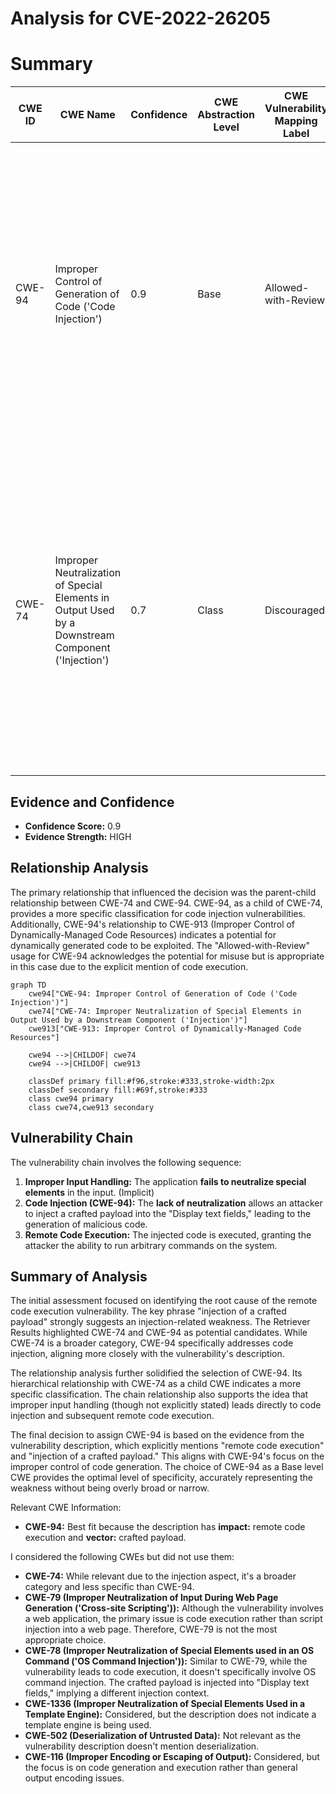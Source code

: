 # Analysis for CVE-2022-26205

# Summary
| CWE ID | CWE Name | Confidence | CWE Abstraction Level | CWE Vulnerability Mapping Label | CWE-Vulnerability Mapping Notes |
|---|---|---|---|---|---|
| CWE-94 | Improper Control of Generation of Code ('Code Injection') | 0.9 | Base | Allowed-with-Review | Primary CWE. The vulnerability allows attackers to execute arbitrary code via injection of a crafted payload, which aligns with the CWE's focus on improper neutralization of special elements that could modify the syntax or behavior of the intended code segment. |
| CWE-74 | Improper Neutralization of Special Elements in Output Used by a Downstream Component ('Injection') | 0.7 | Class | Discouraged | Secondary Candidate. The vulnerability involves the injection of a crafted payload, suggesting a failure to neutralize special elements in output used by a downstream component. However, CWE-94 is more specific to code injection, making it the primary choice. |

## Evidence and Confidence

*   **Confidence Score:** 0.9
*   **Evidence Strength:** HIGH

## Relationship Analysis
The primary relationship that influenced the decision was the parent-child relationship between CWE-74 and CWE-94. CWE-94, as a child of CWE-74, provides a more specific classification for code injection vulnerabilities. Additionally, CWE-94's relationship to CWE-913 (Improper Control of Dynamically-Managed Code Resources) indicates a potential for dynamically generated code to be exploited. The "Allowed-with-Review" usage for CWE-94 acknowledges the potential for misuse but is appropriate in this case due to the explicit mention of code execution.

```mermaid
graph TD
    cwe94["CWE-94: Improper Control of Generation of Code ('Code Injection')"]
    cwe74["CWE-74: Improper Neutralization of Special Elements in Output Used by a Downstream Component ('Injection')"]
    cwe913["CWE-913: Improper Control of Dynamically-Managed Code Resources"]
    
    cwe94 -->|CHILDOF| cwe74
    cwe94 -->|CHILDOF| cwe913
    
    classDef primary fill:#f96,stroke:#333,stroke-width:2px
    classDef secondary fill:#69f,stroke:#333
    class cwe94 primary
    class cwe74,cwe913 secondary
```

## Vulnerability Chain
The vulnerability chain involves the following sequence:
  1. **Improper Input Handling:** The application **fails to neutralize special elements** in the input. (Implicit)
  2. **Code Injection (CWE-94):** The **lack of neutralization** allows an attacker to inject a crafted payload into the "Display text fields," leading to the generation of malicious code.
  3. **Remote Code Execution:** The injected code is executed, granting the attacker the ability to run arbitrary commands on the system.

## Summary of Analysis
The initial assessment focused on identifying the root cause of the remote code execution vulnerability. The key phrase "injection of a crafted payload" strongly suggests an injection-related weakness. The Retriever Results highlighted CWE-74 and CWE-94 as potential candidates. While CWE-74 is a broader category, CWE-94 specifically addresses code injection, aligning more closely with the vulnerability's description.

The relationship analysis further solidified the selection of CWE-94. Its hierarchical relationship with CWE-74 as a child CWE indicates a more specific classification. The chain relationship also supports the idea that improper input handling (though not explicitly stated) leads directly to code injection and subsequent remote code execution.

The final decision to assign CWE-94 is based on the evidence from the vulnerability description, which explicitly mentions "remote code execution" and "injection of a crafted payload." This aligns with CWE-94's focus on the improper control of code generation. The choice of CWE-94 as a Base level CWE provides the optimal level of specificity, accurately representing the weakness without being overly broad or narrow.

Relevant CWE Information:
-   **CWE-94:** Best fit because the description has **impact:** remote code execution and **vector:** crafted payload.

I considered the following CWEs but did not use them:
*   **CWE-74:** While relevant due to the injection aspect, it's a broader category and less specific than CWE-94.
*   **CWE-79 (Improper Neutralization of Input During Web Page Generation ('Cross-site Scripting')):** Although the vulnerability involves a web application, the primary issue is code execution rather than script injection into a web page. Therefore, CWE-79 is not the most appropriate choice.
*   **CWE-78 (Improper Neutralization of Special Elements used in an OS Command ('OS Command Injection')):** Similar to CWE-79, while the vulnerability leads to code execution, it doesn't specifically involve OS command injection. The crafted payload is injected into "Display text fields," implying a different injection context.
*   **CWE-1336 (Improper Neutralization of Special Elements Used in a Template Engine):** Considered, but the description does not indicate a template engine is being used.
*   **CWE-502 (Deserialization of Untrusted Data):** Not relevant as the vulnerability description doesn't mention deserialization.
*   **CWE-116 (Improper Encoding or Escaping of Output):** Considered, but the focus is on code generation and execution rather than general output encoding issues.